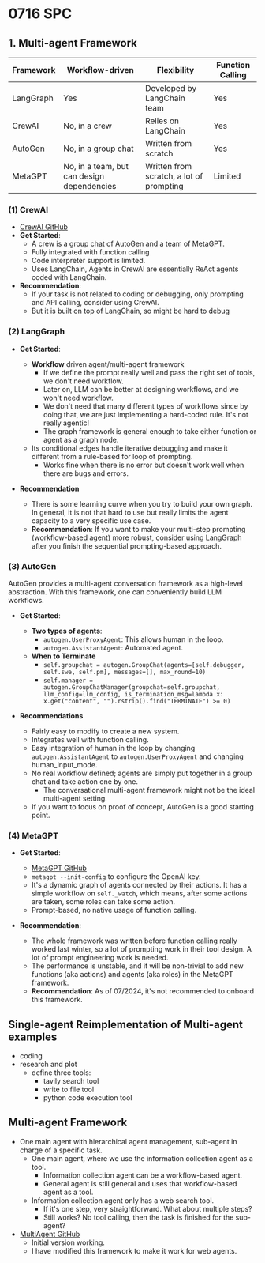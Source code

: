 # 0716 SPC

## 1. Multi-agent Framework

| Framework | Workflow-driven | Flexibility | Function Calling  |
|-----------|-----------------|-------------|-------------------|
| LangGraph | Yes             | Developed by LangChain team | Yes               |
| CrewAI    | No, in a crew   | Relies on LangChain          | Yes               |
| AutoGen   | No, in a group chat | Written from scratch | Yes               |
| MetaGPT   | No, in a team, but can design dependencies | Written from scratch, a lot of prompting | Limited          |

### (1) CrewAI
- [CrewAI GitHub](https://github.com/joaomdmoura/crewai)
- **Get Started**:
  - A crew is a group chat of AutoGen and a team of MetaGPT.
  - Fully integrated with function calling
  - Code interpreter support is limited.
  - Uses LangChain, Agents in CrewAI are essentially ReAct agents coded with LangChain.
- **Recommendation**: 
  - If your task is not related to coding or debugging, only prompting and API calling, consider using CrewAI.
  - But it is built on top of LangChain, so might be hard to debug

### (2) LangGraph
- **Get Started**:
  - **Workflow** driven agent/multi-agent framework
    - If we define the prompt really well and pass the right set of tools, we don't need workflow.
    - Later on, LLM can be better at designing workflows, and we won't need workflow.
    - We don't need that many different types of workflows since by doing that, we are just implementing a hard-coded rule. It's not really agentic!
    - The graph framework is general enough to take either function or agent as a graph node.
  - Its conditional edges handle iterative debugging and make it different from a rule-based for loop of prompting.
    - Works fine when there is no error but doesn't work well when there are bugs and errors.

- **Recommendation**
  - There is some learning curve when you try to build your own graph. In general, it is not that hard to use but really limits the agent capacity to a very specific use case.
  - **Recommendation**: If you want to make your multi-step prompting (workflow-based agent) more robust, consider using LangGraph after you finish the sequential prompting-based approach.

### (3) AutoGen
AutoGen provides a multi-agent conversation framework as a high-level abstraction. With this framework, one can conveniently build LLM workflows.
- **Get Started**:
  - **Two types of agents**:
    - `autogen.UserProxyAgent`: This allows human in the loop.
    - `autogen.AssistantAgent`: Automated agent.
  - **When to Terminate**
    - `self.groupchat = autogen.GroupChat(agents=[self.debugger, self.swe, self.pm], messages=[], max_round=10)`
    - `self.manager = autogen.GroupChatManager(groupchat=self.groupchat, llm_config=llm_config, is_termination_msg=lambda x: x.get("content", "").rstrip().find("TERMINATE") >= 0)`

- **Recommendations**
  - Fairly easy to modify to create a new system.
  - Integrates well with function calling.
  - Easy integration of human in the loop by changing `autogen.AssistantAgent` to `autogen.UserProxyAgent` and changing human_input_mode.
  - No real workflow defined; agents are simply put together in a group chat and take action one by one.
    - The conversational multi-agent framework might not be the ideal multi-agent setting.
  - If you want to focus on proof of concept, AutoGen is a good starting point.

### (4) MetaGPT
- **Get Started**:
  - [MetaGPT GitHub](https://github.com/geekan/MetaGPT/tree/main)
  - `metagpt --init-config` to configure the OpenAI key.
  - It's a dynamic graph of agents connected by their actions. It has a simple workflow on `self._watch`, which means, after some actions are taken, some roles can take some action.
  - Prompt-based, no native usage of function calling.

- **Recommendation**:
  - The whole framework was written before function calling really worked last winter, so a lot of prompting work in their tool design. A lot of prompt engineering work is needed.
  - The performance is unstable, and it will be non-trivial to add new functions (aka actions) and agents (aka roles) in the MetaGPT framework.
  - **Recommendation**: As of 07/2024, it's not recommended to onboard this framework.

## Single-agent Reimplementation of Multi-agent examples
* coding
* research and plot
  * define three tools:
    * tavily search tool
    * write to file tool
    * python code execution tool


## Multi-agent Framework
- One main agent with hierarchical agent management, sub-agent in charge of a specific task.
  - One main agent, where we use the information collection agent as a tool.
    - Information collection agent can be a workflow-based agent.
    - General agent is still general and uses that workflow-based agent as a tool.
  - Information collection agent only has a web search tool.
    - If it's one step, very straightforward. What about multiple steps?
    - Still works? No tool calling, then the task is finished for the sub-agent?
- [MultiAgent GitHub](https://github.com/PathOnAI/MultiAgent)
  - Initial version working.
  - I have modified this framework to make it work for web agents.


